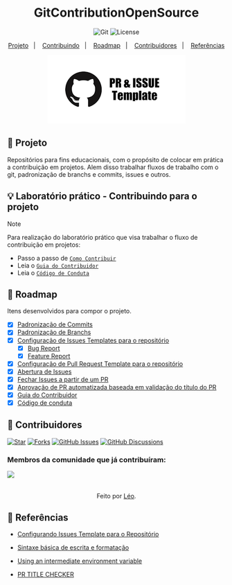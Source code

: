 <h1 align="center">GitContributionOpenSource</h1>

<p align="center">
  <img alt="Git" src="https://img.shields.io/static/v1?label=Contribuição&message=GIT&color=8257E5&labelColor=000000"  />
  <img alt="License" src="https://img.shields.io/static/v1?label=license&message=MIT&color=49AA26&labelColor=000000">
</p>

<p align="center">
  <a href="#-projeto">Projeto</a>&nbsp;&nbsp;&nbsp;|&nbsp;&nbsp;&nbsp;
  <a href="#-laboratório-prático---contribuindo-para-o-projeto">Contribuindo</a>&nbsp;&nbsp;&nbsp;|&nbsp;&nbsp;&nbsp;
  <a href="#-roadmap">Roadmap</a>&nbsp;&nbsp;&nbsp;|&nbsp;&nbsp;&nbsp;
  <a href="#-contribuidores">Contribuidores</a>&nbsp;&nbsp;&nbsp;|&nbsp;&nbsp;&nbsp;
  <a href="#-referências">Referências</a>
</p>

<p align="center">
  <img alt="github" src="data/pr-issues-templates.png">
</p>

## 🎯 Projeto

Repositórios para fins educacionais, com o propósito de colocar em prática a contribuição em projetos. Alem disso trabalhar fluxos de trabalho com o git, padronização de branchs e commits, issues e outros.

## 💡 Laboratório prático - Contribuindo para o projeto

>[!NOTE]
> Para realização do laboratório prático que visa trabalhar o fluxo de contribuição em projetos:
  - Passo a passo de [`Como Contribuir`](https://github.com/leoviana00/GitContributionOpenSource/blob/main/CONTRIBUTING.md#contribui%C3%A7%C3%A3o)
  - Leia o [`Guia do Contribuidor`](https://github.com/leoviana00/GitContributionOpenSource/blob/main/CONTRIBUTING.md)
  - Leia o [`Código de Conduta`](https://github.com/leoviana00/GitContributionOpenSource/blob/main/CODE_OF_CONDUCT.md)


## 👣 Roadmap

Itens desenvolvidos para compor o projeto.

- [x] [Padronização de Commits](https://github.com/leoviana00/GitContributionOpenSource/blob/main/CONTRIBUTING.md#commits) 
- [x] [Padronização de Branchs](https://github.com/leoviana00/GitContributionOpenSource/blob/main/CONTRIBUTING.md#branches) 
- [x] [Configuração de Issues Templates para o repositório](https://github.com/leoviana00/GitContributionOpenSource/tree/main/.github/ISSUE_TEMPLATE)
    - [x] [Bug Report](https://github.com/leoviana00/GitContributionOpenSource/issues/new?assignees=&labels=bug&projects=&template=bug_report.md&title=%5BBUG%5D+-+)
    - [x] [Feature Report](https://github.com/leoviana00/GitContributionOpenSource/issues/new?assignees=&labels=enhancement&projects=&template=feature_request.md&title=%5BSugest%C3%A3o%5D+-+)
- [x] [Configuração de Pull Request Template para o repositório](https://github.com/leoviana00/GitContributionOpenSource/blob/main/.github/pull_request_template.md)
- [x] [Abertura de Issues](https://github.com/leoviana00/GitContributionOpenSource/issues)
- [x] [Fechar Issues a partir de um PR](https://github.com/leoviana00/GitContributionOpenSource/blob/main/CONTRIBUTING.md#pull-requests)
- [x] [Aprovação de PR automatizada baseada em validação do título do PR](https://github.com/leoviana00/GitContributionOpenSource/blob/main/.github/workflows/main.yml)
- [x] [Guia do Contribuidor](https://github.com/leoviana00/GitContributionOpenSource/blob/main/CONTRIBUTING.md)
- [x] [Código de conduta](https://github.com/leoviana00/GitContributionOpenSource/blob/main/CODE_OF_CONDUCT.md)

## 👥 Contribuidores
[![Star](https://img.shields.io/github/stars/leoviana00/GitContributionOpenSource?style=social)](https://github.com/leoviana00/GitContributionOpenSource/stargazers)
[![Forks](https://img.shields.io/github/forks/leoviana00/GitContributionOpenSource?style=social)](https://github.com/leoviana00/GitContributionOpenSource/forks)
[![GitHub Issues](https://img.shields.io/github/issues/leoviana00/GitContributionOpenSource?style=social)](https://github.com/leoviana00/GitContributionOpenSource/issues/)
[![GitHub Discussions](https://img.shields.io/github/discussions/leoviana00/GitContributionOpenSource?style=social)](https://github.com/leoviana00/GitContributionOpenSource/discussions/)


### Membros da comunidade que já contribuíram:
<a href="https://github.com/leoviana00/GitContributionOpenSource/graphs/contributors">
  <img src="https://contrib.rocks/image?repo=leoviana00/GitContributionOpenSource&max=500"/>
</a>

##
<div align="center">Feito por <a href="https://github.com/leoviana00">Léo</a>.</div>


## 📄 Referências

- [Configurando Issues Template para o Repositório](https://docs.github.com/en/communities/using-templates-to-encourage-useful-issues-and-pull-requests/configuring-issue-templates-for-your-repository)

- [Sintaxe básica de escrita e formatação](https://docs.github.com/en/get-started/writing-on-github/getting-started-with-writing-and-formatting-on-github/basic-writing-and-formatting-syntax#referencing-issues-and-pull-requests)

- [Using an intermediate environment variable](https://docs.github.com/en/actions/security-for-github-actions/security-guides/security-hardening-for-github-actions#using-an-intermediate-environment-variable)

- [PR TITLE CHECKER](https://github.com/marketplace/actions/pr-title-checker)